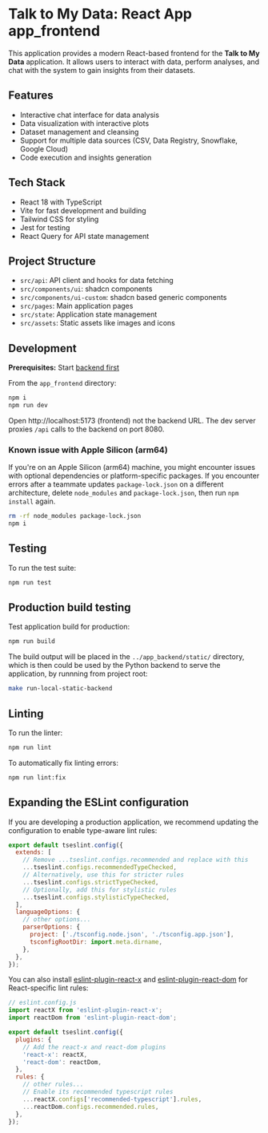 # Talk to My Data: React App app_frontend

This application provides a modern React-based frontend for the **Talk to My Data** application. It allows users to interact with data, perform analyses, and chat with the system to gain insights from their datasets.

## Features

- Interactive chat interface for data analysis
- Data visualization with interactive plots
- Dataset management and cleansing
- Support for multiple data sources (CSV, Data Registry, Snowflake, Google Cloud)
- Code execution and insights generation

## Tech Stack

- React 18 with TypeScript
- Vite for fast development and building
- Tailwind CSS for styling
- Jest for testing
- React Query for API state management

## Project Structure

- `src/api`: API client and hooks for data fetching
- `src/components/ui`: shadcn components
- `src/components/ui-custom`: shadcn based generic components
- `src/pages`: Main application pages
- `src/state`: Application state management
- `src/assets`: Static assets like images and icons

<a id="react-local-dev"></a>

## Development

**Prerequisites:** Start [backend first](../app_backend/README.md#backend-local-dev)

From the `app_frontend` directory:

```bash
npm i
npm run dev
```

Open http://localhost:5173 (frontend) not the backend URL.
The dev server proxies `/api` calls to the backend on port 8080.

### Known issue with Apple Silicon (arm64)

If you're on an Apple Silicon (arm64) machine, you might encounter issues with optional dependencies or platform-specific packages. If you encounter errors after a teammate updates `package-lock.json` on a different architecture, delete `node_modules` and `package-lock.json`, then run `npm install` again.

```bash
rm -rf node_modules package-lock.json
npm i
```

## Testing

To run the test suite:

```bash
npm run test
```

## Production build testing

Test application build for production:

```bash
npm run build
```

The build output will be placed in the `../app_backend/static/` directory, which is then could be used by the Python backend to serve the application, by runnning from project root:

```bash
make run-local-static-backend
```

## Linting

To run the linter:

```bash
npm run lint
```

To automatically fix linting errors:

```bash
npm run lint:fix
```

## Expanding the ESLint configuration

If you are developing a production application, we recommend updating the configuration to enable type-aware lint rules:

```js
export default tseslint.config({
  extends: [
    // Remove ...tseslint.configs.recommended and replace with this
    ...tseslint.configs.recommendedTypeChecked,
    // Alternatively, use this for stricter rules
    ...tseslint.configs.strictTypeChecked,
    // Optionally, add this for stylistic rules
    ...tseslint.configs.stylisticTypeChecked,
  ],
  languageOptions: {
    // other options...
    parserOptions: {
      project: ['./tsconfig.node.json', './tsconfig.app.json'],
      tsconfigRootDir: import.meta.dirname,
    },
  },
});
```

You can also install [eslint-plugin-react-x](https://github.com/Rel1cx/eslint-react/tree/main/packages/plugins/eslint-plugin-react-x) and [eslint-plugin-react-dom](https://github.com/Rel1cx/eslint-react/tree/main/packages/plugins/eslint-plugin-react-dom) for React-specific lint rules:

```js
// eslint.config.js
import reactX from 'eslint-plugin-react-x';
import reactDom from 'eslint-plugin-react-dom';

export default tseslint.config({
  plugins: {
    // Add the react-x and react-dom plugins
    'react-x': reactX,
    'react-dom': reactDom,
  },
  rules: {
    // other rules...
    // Enable its recommended typescript rules
    ...reactX.configs['recommended-typescript'].rules,
    ...reactDom.configs.recommended.rules,
  },
});
```
